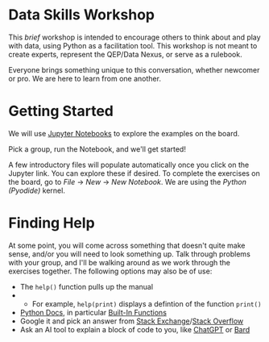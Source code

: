 # Data Skills Workshop

This _brief_ workshop is intended to encourage others to think about and play with data, using Python as a facilitation tool. This workshop is not meant to create experts, represent the QEP/Data Nexus, or serve as a rulebook. 

Everyone brings something unique to this conversation, whether newcomer or pro. We are here to learn from one another.

# Getting Started
We will use [Jupyter Notebooks](https://jupyter.org/try-jupyter/lab?path=notebooks%2FIntro.ipynb) to explore the examples on the board. 

Pick a group, run the Notebook, and we'll get started!

A few introductory files will populate automatically once you click on the Jupyter link. You can explore these if desired. To complete the exercises on the board, go to _File_ -> _New_ -> _New Notebook_. We are using the _Python (Pyodide)_ kernel. 

# Finding Help
At some point, you will come across something that doesn't quite make sense, and/or you will need to look something up. Talk through problems with your group, and I'll be walking around as we work through the exercises together. The following options may also be of use:
* The `help()` function pulls up the manual
* * For example, `help(print)` displays a defintion of the function `print()`
* [Python Docs](https://docs.python.org/3/index.html), in particular [Built-In Functions](https://docs.python.org/3/library/functions.html)
* Google it and pick an answer from [Stack Exchange](https://stackexchange.com/)/[Stack Overflow](https://stackoverflow.com/)
* Ask an AI tool to explain a block of code to you, like [ChatGPT](https://chat.openai.com/) or [Bard](https://bard.google.com/)
